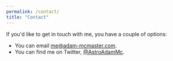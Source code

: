 ```yaml
---
permalink: /contact/
title: "Contact"
---
```


If you'd like to get in touch with me, you have a couple of options:

* You can email [me@adam-mcmaster.com](mailto:me@adam-mcmaster.com).
* You can find me on Twitter, [@AstroAdamMc](https://twitter.com/AstroAdamMc).